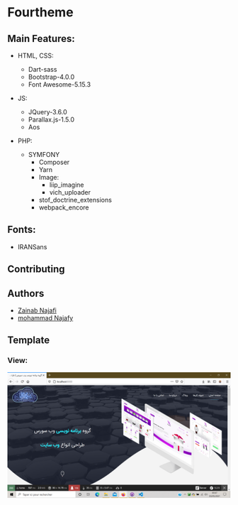 # Fourtheme

## Main Features:

* HTML, CSS: 
    * Dart-sass
    * Bootstrap-4.0.0
    * Font Awesome-5.15.3

* JS:
    * JQuery-3.6.0
    * Parallax.js-1.5.0
    * Aos

* PHP:
    * SYMFONY
        * Composer
        * Yarn
        * Image:
            * liip_imagine
            * vich_uploader
        * stof_doctrine_extensions
        * webpack_encore

## Fonts:

* IRANSans

## Contributing

## Authors 

* [Zainab Najafi](https://github.com/znajafi1371)
* [mohammad Najafy](https://github.com/mnajafy)

## Template

### View:

![Template BarberShopp](https://github.com/mnajafy/fourtheme/blob/main/fourtheme.png)